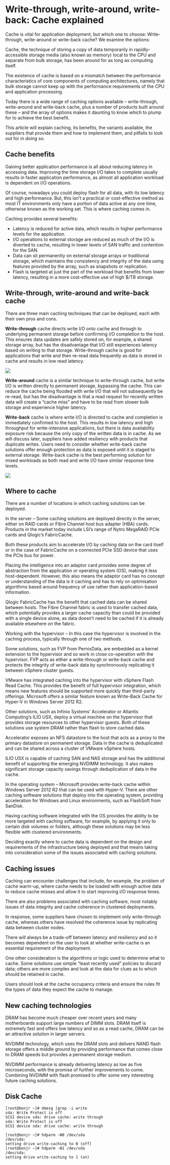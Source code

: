 # Write-through, write-around, write-back: Cache explained

Cache is vital for application deployment, but which one to choose: Write-through, write-around or write-back cache? We examine the options:

Cache, the technique of storing a copy of data temporarily in rapidly-accessible storage media \(also known as memory\) local to the CPU and separate from bulk storage, has been around for as long as computing itself.

The existence of cache is based on a mismatch between the performance characteristics of core components of computing architectures, namely that bulk storage cannot keep up with the performance requirements of the CPU and application processing.

Today there is a wide range of caching options available – write-through, write-around and write-back cache, plus a number of products built around these – and the array of options makes it daunting to know which to plump for to achieve the best benefit.

This article will explain caching, its benefits, the variants available, the suppliers that provide them and how to implement them, and pitfalls to look out for in doing so.

## Cache benefits

Gaining better application performance is all about reducing latency in accessing data. Improving the time storage I/O takes to complete usually results in faster application performance, as almost all application workload is dependent on I/O operations.

Of course, nowadays you could deploy flash for all data, with its low latency and high performance. But, this isn’t a practical or cost-effective method as most IT environments only have a portion of data active at any one time, otherwise known as the working set. This is where caching comes in.

Caching provides several benefits:

* Latency is reduced for active data, which results in higher performance levels for the application.
* I/O operations to external storage are reduced as much of the I/O is diverted to cache, resulting in lower levels of SAN traffic and contention for the SAN.
* Data can sit permanently on external storage arrays or traditional storage, which maintains the consistency and integrity of the data using features provided by the array, such as snapshots or replication.
* Flash is targeted at just the part of the workload that benefits from lower latency, resulting in a more cost-effective use of high $/TB storage.

## Write-through, write-around and write-back cache

There are three main caching techniques that can be deployed, each with their own pros and cons.

**Write-through** cache directs write I/O onto cache and through to underlying permanent storage before confirming I/O completion to the host. This ensures data updates are safely stored on, for example, a shared storage array, but has the disadvantage that I/O still experiences latency based on writing to that storage. Write-through cache is good for applications that write and then re-read data frequently as data is stored in cache and results in low read latency.

![](../.gitbook/assets/445px-Write_through_with_no-write_allocation.png)

**Write-around** cache is a similar technique to write-through cache, but write I/O is written directly to permanent storage, bypassing the cache. This can reduce the cache being flooded with write I/O that will not subsequently be re-read, but has the disadvantage is that a read request for recently written data will create a “cache miss” and have to be read from slower bulk storage and experience higher latency.

**Write-back** cache is where write I/O is directed to cache and completion is immediately confirmed to the host. This results in low latency and high throughput for write-intensive applications, but there is data availability exposure risk because the only copy of the written data is in cache. As we will discuss later, suppliers have added resiliency with products that duplicate writes. Users need to consider whether write-back cache solutions offer enough protection as data is exposed until it is staged to external storage. Write-back cache is the best performing solution for mixed workloads as both read and write I/O have similar response time levels.

![](../.gitbook/assets/468px-Write_back_with_write_allocation.png)

## Where to cache

There are a number of locations in which caching solutions can be deployed.

In the server – Some caching solutions are deployed directly in the server, either on RAID cards or Fibre Channel host bus adapter \(HBA\) cards. Products in the market today include LSI’s range of Nytro MegaRAID PCIe cards and Qlogic’s FabricCache.

Both these products aim to accelerate I/O by caching data on the card itself or in the case of FabricCache on a connected PCIe SSD device that uses the PCIe bus for power.

Placing the intelligence into an adaptor card provides some degree of abstraction from the application or operating system \(OS\), making it less host-dependent. However, this also means the adaptor card has no concept or understanding of the data is it caching and has to rely on optimisation algorithms based around frequency of use rather than application-based information.

Qlogic FabricCache has the benefit that cached data can be shared between hosts. The Fibre Channel fabric is used to transfer cached data, which potentially provides a larger cache capacity than could be provided with a single device alone, as data doesn’t need to be cached if it is already available elsewhere on the fabric.

Working with the hypervisor – In this case the hypervisor is involved in the caching process, typically through one of two methods.

Some solutions, such as FVP from PernixData, are embedded as a kernel extension to the hypervisor and so work in close co-operation with the hypervisor. FVP acts as either a write-through or write-back cache and protects the integrity of write-back data by synchronously replicating it between vSphere cluster guests.

VMware has integrated caching into the hypervisor with vSphere Flash Read Cache. This provides the benefit of full hypervisor integration, which means new features should be supported more quickly than third-party offerings. Microsoft offers a similar feature known as Write-Back Cache for Hyper-V in Windows Server 2012 R2.

Other solutions, such as Infinio Systems’ Accelerator or Atlantis Computing’s ILIO USX, deploy a virtual machine on the hypervisor that provides storage resources to other hypervisor guests. Both of these solutions use system DRAM rather than flash to store cached data.

Accelerator exposes an NFS datastore to the host that acts as a proxy to the primary datastore on permanent storage. Data in the cache is deduplicated and can be shared across a cluster of VMware vSphere hosts.

ILIO USX is capable of caching SAN and NAS storage and has the additional benefit of supporting the emerging NVDIMM technology. It also makes significant storage capacity savings through deduplication of data in the cache.

In the operating system – Microsoft provides write-back cache within Windows Server 2012 R2 that can be used with Hyper-V. There are other caching software solutions that deploy into the operating system, providing acceleration for Windows and Linux environments, such as FlashSoft from SanDisk.

Having caching software integrated with the OS provides the ability to be more targeted with caching software, for example, by applying it only to certain disk volumes or folders, although these solutions may be less flexible with clustered environments.

Deciding exactly where to cache data is dependent on the design and requirements of the infrastructure being deployed and that means taking into consideration some of the issues associated with caching solutions.

## Caching issues

Caching can encounter challenges that include, for example, the problem of cache warm-up, where cache needs to be loaded with enough active data to reduce cache misses and allow it to start improving I/O response times.

There are also problems associated with caching software, most notably issues of data integrity and cache coherence in clustered deployments.

In response, some suppliers have chosen to implement only write-through cache, whereas others have resolved the coherence issue by replicating data between cluster nodes.

There will always be a trade-off between latency and resiliency and so it becomes dependent on the user to look at whether write-cache is an essential requirement of the deployment.

One other consideration is the algorithms or logic used to determine what to cache. Some solutions use simple “least recently used” policies to discard data; others are more complex and look at the data for clues as to which should be retained in cache.

Users should look at the cache occupancy criteria and ensure the rules fit the types of data they expect the cache to manage.

## New caching technologies

DRAM has become much cheaper over recent years and many motherboards support large numbers of DIMM slots. DRAM itself is extremely fast and offers low latency and so as a read cache, DRAM can be an attractive solution in larger servers.

NVDIMM technology, which uses the DRAM slots and delivers NAND flash storage offers a middle ground by providing performance that comes close to DRAM speeds but provides a permanent storage medium.

NVDIMM performance is already delivering latency as low as five microseconds, with the promise of further improvements to come. Combining NVDIMM with flash promised to offer some very interesting future caching solutions.

## Disk Cache

```text
[root@benjr ~]# dmesg |grep -i write
sda: Write Protect is off
SCSI device sda: drive cache: write through
sda: Write Protect is off
SCSI device sda: drive cache: write through
```

```text
[root@benjr ~]# hdparm -W0 /dev/sda
/dev/sda:
setting drive write-caching to 0 (off)
[root@benjr ~]# hdparm -W1 /dev/sda
/dev/sda:
setting drive write-caching to 1 (on)
```

